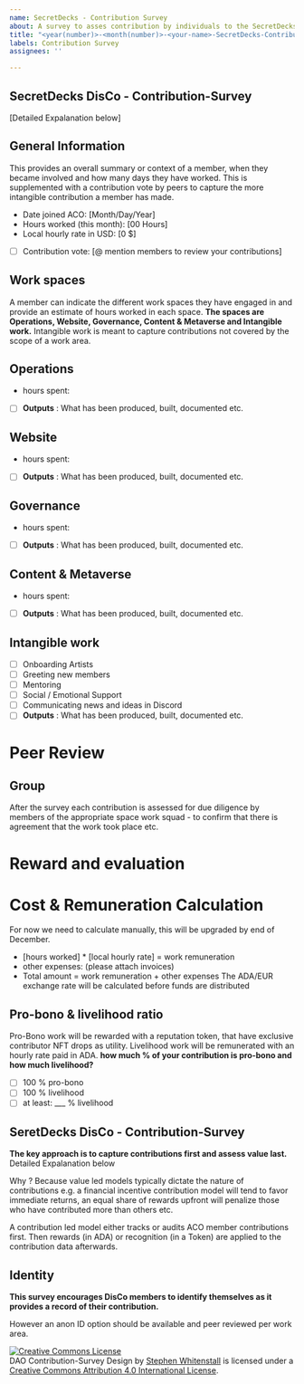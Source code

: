 ```yaml
---
name: SecretDecks - Contribution Survey
about: A survey to asses contribution by individuals to the SecretDecks DisCo.
title: "<year(number)>-<month(number)>-<your-name>-SecretDecks-ContributionSurvey"
labels: Contribution Survey
assignees: ''

---
```


## SecretDecks DisCo - Contribution-Survey
[Detailed Expalanation below]
  
## General Information

This provides an overall summary or context of a member, when they became involved and how many days they have worked.
This is supplemented with a contribution vote by peers to capture the more intangible contribution a member has made. 

- Date joined ACO: [Month/Day/Year]
- Hours worked (this month): [00 Hours]
- Local hourly rate in USD: [0 $]  
- [ ] Contribution vote: [@ mention members to review your contributions]

## Work spaces

A member can indicate the different work spaces they have engaged in and provide an estimate of hours worked in each space.
**The spaces are Operations, Website, Governance, Content & Metaverse and Intangible work.**
Intangible work is meant to capture contributions not covered by the scope of a work area.


## Operations 

- hours spent:
- [ ] **Outputs** : What has been produced, built, documented etc.
  
## Website 

- hours spent:
- [ ] **Outputs** : What has been produced, built, documented etc.  

## Governance

- hours spent:
- [ ] **Outputs** : What has been produced, built, documented etc.

## Content & Metaverse 

- hours spent:
- [ ] **Outputs** : What has been produced, built, documented etc.
  
## Intangible work
- [ ] Onboarding Artists
- [ ] Greeting new members
- [ ] Mentoring
- [ ] Social / Emotional Support
- [ ] Communicating news and ideas in Discord
- [ ] **Outputs** : What has been produced, built, documented etc.

# Peer Review

## Group

After the survey each contribution is assessed for due diligence by members of the appropriate space work squad - to confirm that there is agreement that the work took place etc.

# Reward and evaluation

# Cost & Remuneration Calculation
For now we need to calculate manually, this will be upgraded by end of December.
  - [hours worked] * [local hourly rate] = work remuneration
  - other expenses: (please attach invoices)
  - Total amount = work remuneration + other expenses
The ADA/EUR exchange rate will be calculated before funds are distributed

## Pro-bono & livelihood ratio
Pro-Bono work will be rewarded with a reputation token, that have exclusive contributor NFT drops as utility.
Livelihood work will be remunerated with an hourly rate paid in ADA.
**how much % of your contribution is pro-bono and how much livelihood?**
  - [ ] 100 % pro-bono
  - [ ] 100 % livelihood
  - [ ] at least: ___ % livelihood
  
## SeretDecks DisCo - Contribution-Survey

**The key approach is to capture contributions first and assess value last.** 
  Detailed Expalanation below

Why ? Because value led models typically dictate the nature of contributions e.g. a financial incentive contribution model will tend to favor immediate returns, an equal share of rewards upfront will penalize those who have contributed more than others etc.

A contribution led model either tracks or audits ACO member contributions first. Then rewards (in ADA) or recognition (in a Token) are applied to the contribution data afterwards.

## Identity

**This survey encourages DisCo members to identify themselves as it provides a record of their contribution.**

However an anon ID option should be available and peer reviewed per work area.

  
  <a rel="license" href="http://creativecommons.org/licenses/by/4.0/"><img alt="Creative Commons License" style="border-width:0" src="https://i.creativecommons.org/l/by/4.0/88x31.png" /></a><br /><span xmlns:dct="http://purl.org/dc/terms/" href="http://purl.org/dc/dcmitype/Text" property="dct:title" rel="dct:type">DAO Contribution-Survey Design</span> by <a xmlns:cc="http://creativecommons.org/ns#" href="https://github.com/Quality-Assurance-DAO" property="cc:attributionName" rel="cc:attributionURL">Stephen Whitenstall</a> is licensed under a <a rel="license" href="http://creativecommons.org/licenses/by/4.0/">Creative Commons Attribution 4.0 International License</a>.
